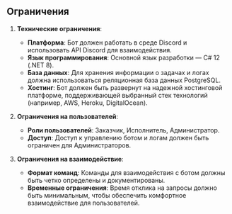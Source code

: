 ﻿## Ограничения

1. **Технические ограничения**:
   - **Платформа**: Бот должен работать в среде Discord и использовать API Discord для взаимодействия.
   - **Язык программирования**: Основной язык разработки — C# 12 (.NET 8).
   - **База данных**: Для хранения информации о задачах и логах должна использоваться реляционная база данных PostgreSQL.
   - **Хостинг**: Бот должен быть развернут на надежной хостинговой платформе, поддерживающей выбранный стек технологий (например, AWS, Heroku, DigitalOcean).

2. **Ограничения на пользователей**:
   - **Роли пользователей**: Заказчик, Исполнитель, Администратор.
   - **Доступ**: Доступ к управлению ботом и логам должен быть ограничен для Администраторов.

3. **Ограничения на взаимодействие**:
   - **Формат команд**: Команды для взаимодействия с ботом должны быть четко определены и документированы.
   - **Временные ограничения**: Время отклика на запросы должно быть минимальным, чтобы обеспечить комфортное взаимодействие для пользователей.
